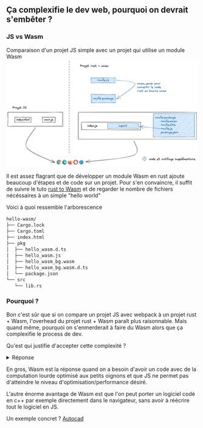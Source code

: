 ## Ça complexifie le dev web, pourquoi on devrait s'embêter ?

### JS vs Wasm

Comparaison d'un projet JS simple avec un projet qui utilise un module Wasm
![schéma de comparaison JS/Wasm](./images/figure-1-3a.png)

Il est assez flagrant que de développer un module Wasm en rust ajoute beaucoup d'étapes et de code sur un projet. Pour
s'en convaincre, il suffit de suivre le tuto
[rust to Wasm](https://developer.mozilla.org/en-US/docs/WebAssembly/Rust_to_wasm) et de regarder le nombre de fichiers
nécéssaires à un simple "hello world"

Voici à quoi ressemble l'arborescence

```text
hello-wasm/
├── Cargo.lock
├── Cargo.toml
├── index.html
├── pkg
│  ├── hello_wasm.d.ts
│  ├── hello_wasm.js
│  ├── hello_wasm_bg.wasm
│  ├── hello_wasm_bg.wasm.d.ts
│  └── package.json
└── src
   └── lib.rs
```

### Pourquoi ?

Bon c'est sûr que si on compare un projet JS avec webpack à un projet rust + Wasm, l'overhead du projet rust + Wasm
paraît plus raisonnable. Mais quand même, pourquoi on s'enmerderait à faire du Wasm alors que ça complexifie le process
de dev.

Qu'est qui justifie d'accepter cette complexité ?

<details>
  <summary>Réponse</summary>

> La vitesse ! Mettez vos lunettes, ça va vite, très très vite
</details>

En gros, Wasm est la réponse quand on a besoin d'avoir un code avec de la computation lourde optimisé aux petits oignons
et que JS ne permet pas d'atteindre le niveau d'optimisation/performance désiré.

L'autre énorme avantage de Wasm est que l'on peut porter un logiciel codé en c++ par exemple directement dans le
navigateur, sans avoir à réécrire tout le logiciel en JS.

Un exemple concret ? [Autocad](https://madewithwebassembly.com/showcase/autocad/)

